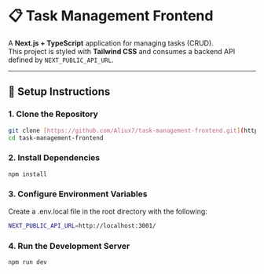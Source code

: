 # 📋 Task Management Frontend

A **Next.js + TypeScript** application for managing tasks (CRUD).  
This project is styled with **Tailwind CSS** and consumes a backend API defined by `NEXT_PUBLIC_API_URL`.

---

## 🚀 Setup Instructions

### 1. Clone the Repository
```bash
git clone [https://github.com/Aliux7/task-management-frontend.git](https://github.com/Aliux7/my-task-app.git)
cd task-management-frontend
```

### 2. Install Dependencies
```bash
npm install
```

### 3. Configure Environment Variables
Create a .env.local file in the root directory with the following:
```bash
NEXT_PUBLIC_API_URL=http://localhost:3001/
```

### 4. Run the Development Server
```bash
npm run dev
```
